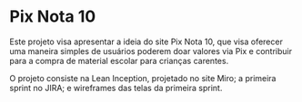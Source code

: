 # Pix Nota 10

Este projeto visa apresentar a ideia do site Pix Nota 10, que visa oferecer uma maneira simples de usuários poderem doar valores via Pix e contribuir para a compra de material escolar para crianças carentes.

O projeto consiste na Lean Inception, projetado no site Miro; a primeira sprint no JIRA; e wireframes das telas da primeira sprint.
